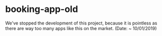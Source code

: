# booking-app-old

We've stopped the development of this project, because it is pointless as there are way too many apps like this on the market.
(Date: ~ 10/01/2019)
